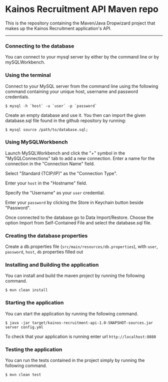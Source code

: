 # Kainos Recruitment API Maven repo
This is the repository containing the Maven/Java Dropwizard project that makes up the Kainos Recruitment application's API.

---

### Connecting to the database
You can connect to your mysql server by either by the command line or by mySQLWorkbench.


### Using the terminal
Connect to your MySQL server from the command line using the following command containing your unique host, username and password credentials.

    $ mysql -h `host` -u `user` -p `password`

Create an empty database and use it. You then can import the given database.sql file found in the github repository by running:

    $ mysql source /path/to/database.sql;
    

### Using MySQLWorkbench
Launch MySQLWorkbench and click the "+" symbol in the "MySQLConnections" tab to add a new connection. Enter a name for the connection in the "Connection Name" field. 

Select "Standard (TCIP/IP)" as the "Connection Type".

Enter your `host` in the "Hostname" field.

Specify the "Username" as your `user` credential.

Enter your `password` by clicking the Store in Keychain button beside "Password".

Once connected to the database go to Data Import/Restore. Choose the option Import from Self-Contained File and select the database.sql file.


### Creating the database properties
Create a db.properties file (`src/main/resources/db.properties`), with `user`, `password`, `host`, `db` properties filled out


### Installing and Building the application
You can install and build the maven project by running the following command.

    $ mvn clean install

### Starting the application
You can start the application by running the following command.

    $ java -jar target/kainos-recruitment-api-1.0-SNAPSHOT-sources.jar server config.yml


To check that your application is running enter url `http://localhost:8080`


### Testing the application
You can run the tests contained in the project simply by running the following command.

    $ mvn clean test
